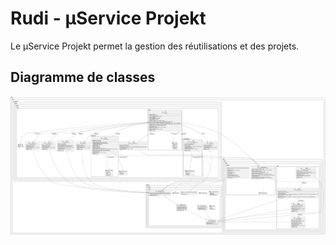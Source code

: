 # Rudi - µService Projekt

Le µService Projekt permet la gestion des réutilisations et des projets.

## Diagramme de classes

![Diagramme de classes](readme/rudi-microservice-projekt-storage-entities.png)

